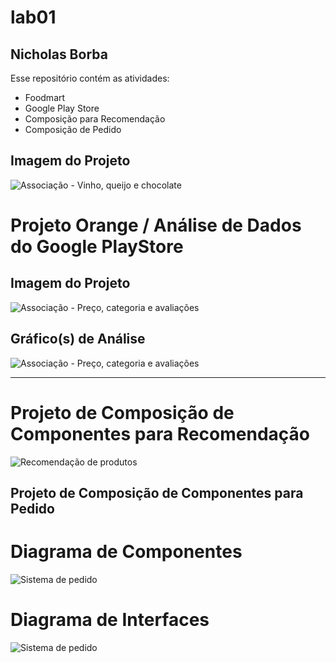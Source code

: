 # lab01
## Nicholas Borba

Esse repositório contém as atividades:

- Foodmart
- Google Play Store
- Composição para Recomendação
- Composição de Pedido

## Imagem do Projeto
![Associação - Vinho, queijo e chocolate](imagens/FoodMart.png)

# Projeto Orange / Análise de Dados do Google PlayStore

## Imagem do Projeto
![Associação - Preço, categoria e avaliações](imagens/PlayStore.png)

## Gráfico(s) de Análise
![Associação - Preço, categoria e avaliações](imagens/RpgVsDownloads.png)

----

# Projeto de Composição de Componentes para Recomendação
![Recomendação de produtos](imagens/productRecomendation.png)

## Projeto de Composição de Componentes para Pedido

# Diagrama de Componentes
![Sistema de pedido](imagens/orderComponent.png)

# Diagrama de Interfaces
![Sistema de pedido](imagens/orderInterface.png)
